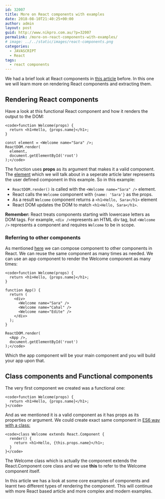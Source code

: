 ```yaml
---
id: 32007
title: More on React components with examples
date: 2018-08-10T21:40:25+00:00
author: admin
layout: post
guid: http://www.nikpro.com.au/?p=32007
permalink: /more-on-react-components-with-examples/
# image: ../../static/images/react-components.png
categories:
  - JAVASCRIPT
  - React
tags:
  - react components
---
```

We had a brief look at React components in [this article](http://www.nikpro.com.au/react-component-building-blocks-simple-explanation-part-1/) before. In this one we will learn more on rendering React components and extracting them.

## Rendering React components

Have a look at this functional React component and how it renders the output to the DOM:


```
<code>function Welcome(props) {
  return <h1>Hello, {props.name}</h1>;
}

const element = <Welcome name="Sara" />;
ReactDOM.render(
  element,
  document.getElementById('root')
);</code>
```


The function uses **props** as its argument that makes it a valid component.  The <a href="https://reactjs.org/docs/rendering-elements.html" target="_blank" rel="noopener noreferrer">element</a> which we will talk about in a seperate article later represents the user defined component in this example. So in this example:

  * `ReactDOM.render()` is called with the `<Welcome name="Sara" />` element.
  * React calls the `Welcome` component with `{name: 'Sara'}` as the props.
  * As a result `Welcome` component returns a `<h1>Hello, Sara</h1>` element
  * React DOM updates the DOM to match `<h1>Hello, Sara</h1>`.

**Remember:** React treats components starting with lowercase letters as DOM tags. For example, `<div />`represents an HTML div tag, but `<Welcome />` represents a component and requires `Welcome` to be in scope.

### Referring to other components

As mentioned [here](http://www.nikpro.com.au/react-component-building-blocks-simple-explanation-part-1/) we can compose component to other components in React. We can reuse the same component as many times as needed. We can use an app component to render the Welcome component as many times:


```
<code>function Welcome(props) {
  return <h1>Hello, {props.name}</h1>;
}

function App() {
  return (
    <div>
      <Welcome name="Sara" />
      <Welcome name="Cahal" />
      <Welcome name="Edite" />
    </div>
  );
}

ReactDOM.render(
  <App />,
  document.getElementById('root')
);</code>
```


Which the app component will be your main component and you will build your app upon that.

## Class components and Functional components

The very first component we created was a functional one:


```
<code>function Welcome(props) {
  return <h1>Hello, {props.name}</h1>;
}</code>
```


And as we mentioned it is a valid component as it has props as its properties or argument. We could create exact same component in [ES6 way with a class:](http://www.nikpro.com.au/how-to-create-classes-in-javascript-es6/)


```
<code>class Welcome extends React.Component {
  render() {
    return <h1>Hello, {this.props.name}</h1>;
  }
}</code>
```


The Welcome class which is actually the component extends the React.Component core class and we use **this** to refer to the Welcome component itself. 

In this article we has a look at some core examples of components and learnt two different types of rendering the component. This will continue with more React based article and more complex and modern examples.